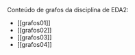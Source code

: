 Conteúdo de grafos da disciplina de EDA2:
- [[grafos01]]
- [[grafos02]]
- [[grafos03]]
- [[grafos04]]